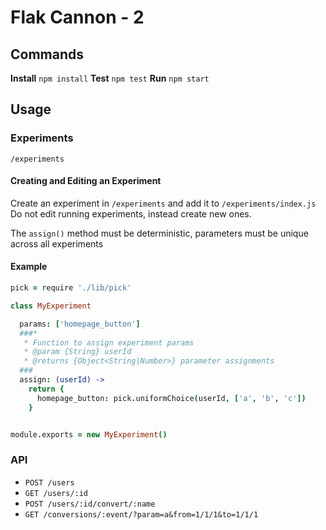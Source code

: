 # Flak Cannon - 2

## Commands

**Install** `npm install`
**Test** `npm test`
**Run** `npm start`

## Usage

### Experiments

`/experiments`

#### Creating and Editing an Experiment

Create an experiment in `/experiments` and add it to `/experiments/index.js`  
Do not edit running experiments, instead create new ones.

The `assign()` method must be deterministic, parameters must be unique across all experiments

#### Example

```coffee
pick = require './lib/pick'

class MyExperiment

  params: ['homepage_button']
  ###*
   * Function to assign experiment params
   * @param {String} userId
   * @returns {Object<String|Number>} parameter assignments
  ###
  assign: (userId) ->
    return {
      homepage_button: pick.uniformChoice(userId, ['a', 'b', 'c'])
    }


module.exports = new MyExperiment()
```

### API

  - `POST /users`
  - `GET /users/:id`
  - `POST /users/:id/convert/:name`
  - `GET /conversions/:event/?param=a&from=1/1/1&to=1/1/1`
